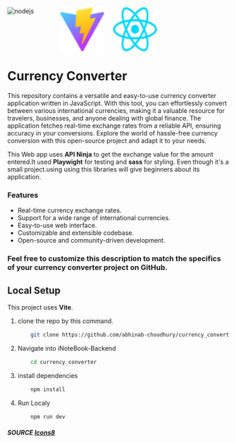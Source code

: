 <div style="display:flex;">
  <img style="margin-right:20px;" width="100" height="100" src="https://img.icons8.com/windows/100/12B886/nodejs.png" alt="nodejs"/>
  <img style="margin-right:20px;" width="100" height="100" src="./public/vite.svg">
  <img style="margin-right:20px;" width="100" height="100" src="./src/assets/react.svg">
</div>

# Currency Converter

  This repository contains a versatile and easy-to-use currency converter application written in JavaScript. With this tool, you can effortlessly convert between various international currencies, making it a valuable resource for travelers, businesses, and anyone dealing with global finance. The application fetches real-time exchange rates from a reliable API, ensuring accuracy in your conversions. 
  Explore the world of hassle-free currency conversion with this open-source project and adapt it to your needs.

  This Web app uses  **API Ninja** to get the exchange value for the amount entered.It used **Playwight** for testing and **sass** for styling. Even though it's a small project.using using this libraries will give beginners about its application.
  
  ### Features

  - Real-time currency exchange rates.
  - Support for a wide range of international currencies.
  - Easy-to-use web interface.
  - Customizable and extensible codebase.
  - Open-source and community-driven development.

### Feel free to customize this description to match the specifics of your currency converter project on GitHub.  

## Local Setup

This project uses **Vite**.

1. clone the repo by this command.
    ``` bash
        git clone https://github.com/abhinab-choudhury/currency_converter.git
    ```
2. Navigate into iNoteBook-Backend
    ``` bash
        cd currency_converter
    ```
3. install dependencies
    ``` bash
        npm install
    ```
4. Run Localy
    ``` bash
        npm run dev
    ```


##### SOURCE  <a href="https://icons8.com">Icons8</a>
